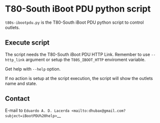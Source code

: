 T80-South iBoot PDU python script
=================================

`t80s-ibootpdu.py` is the T80-South iBoot PDU python script to control outlets.

Execute script
--------------

The script needs the T80-South iBoot PDU HTTP Link. Remember to use ``--http_link`` argument or
setup the `T80S_IBOOT_HTTP` enviroment variable.

Get help with ``--help`` option.

If no action is setup at the script execution, the script will show the outlets name and state.

Contact
-------

E-mail to `Eduardo A. D. Lacerda <mailto:dhubax@gmail.com?subject=iBootPDU%20help>`__
 
